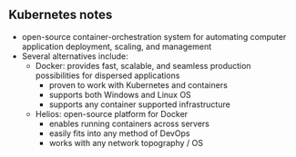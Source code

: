 ## Kubernetes notes

- open-source container-orchestration system for automating computer application deployment, scaling, and management
- Several alternatives include:
    - Docker: provides fast, scalable, and seamless production possibilities for dispersed applications 
       - proven to work with Kubernetes and containers
       - supports both Windows and Linux OS
       - supports any container supported infrastructure
    - Helios: open-source platform for Docker
        - enables running containers across servers
        - easily fits into any method of DevOps
        - works with any network topography / OS
